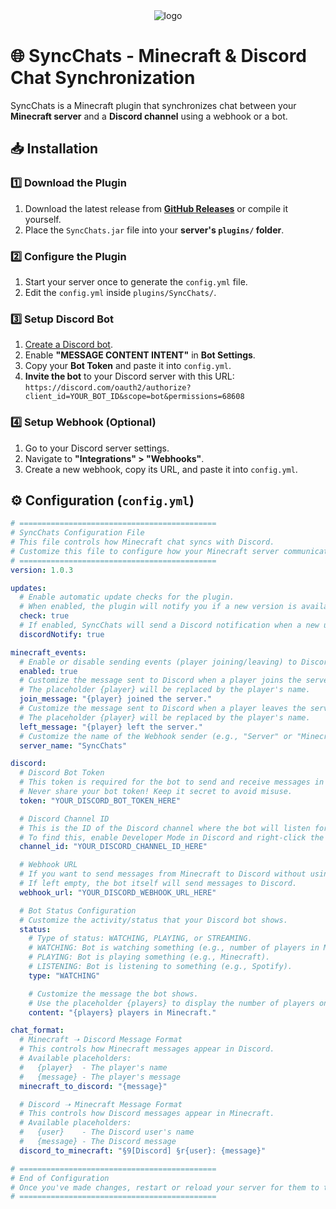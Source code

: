 <div align="center">
  <img src="https://www.spigotmc.org/data/resource_icons/123/123042.jpg?1741111607" alt="logo" />
</div>

# 🌐 SyncChats - Minecraft & Discord Chat Synchronization

SyncChats is a Minecraft plugin that synchronizes chat between your **Minecraft server** and a **Discord channel** using a webhook or a bot.

## 📥 Installation

### **1️⃣ Download the Plugin**
1. Download the latest release from **[GitHub Releases](https://github.com/your-repo/releases)** or compile it yourself.
2. Place the `SyncChats.jar` file into your **server's `plugins/` folder**.

### **2️⃣ Configure the Plugin**
1. Start your server once to generate the `config.yml` file.
2. Edit the `config.yml` inside `plugins/SyncChats/`.

### **3️⃣ Setup Discord Bot**
1. [Create a Discord bot](https://discord.com/developers/applications).
2. Enable **"MESSAGE CONTENT INTENT"** in **Bot Settings**.
3. Copy your **Bot Token** and paste it into `config.yml`.
4. **Invite the bot** to your Discord server with this URL: `https://discord.com/oauth2/authorize?client_id=YOUR_BOT_ID&scope=bot&permissions=68608`


### **4️⃣ Setup Webhook (Optional)**
1. Go to your Discord server settings.
2. Navigate to **"Integrations" > "Webhooks"**.
3. Create a new webhook, copy its URL, and paste it into `config.yml`.

## ⚙️ Configuration (`config.yml`)

```yaml
# ============================================
# SyncChats Configuration File
# This file controls how Minecraft chat syncs with Discord.
# Customize this file to configure how your Minecraft server communicates with Discord!
# ============================================
version: 1.0.3

updates:
  # Enable automatic update checks for the plugin.
  # When enabled, the plugin will notify you if a new version is available!
  check: true
  # If enabled, SyncChats will send a Discord notification when a new update is available.
  discordNotify: true

minecraft_events:
  # Enable or disable sending events (player joining/leaving) to Discord.
  enabled: true
  # Customize the message sent to Discord when a player joins the server.
  # The placeholder {player} will be replaced by the player's name.
  join_message: "{player} joined the server."
  # Customize the message sent to Discord when a player leaves the server.
  # The placeholder {player} will be replaced by the player's name.
  left_message: "{player} left the server."
  # Customize the name of the Webhook sender (e.g., "Server" or "Minecraft Server").
  server_name: "SyncChats"

discord:
  # Discord Bot Token
  # This token is required for the bot to send and receive messages in Discord.
  # Never share your bot token! Keep it secret to avoid misuse.
  token: "YOUR_DISCORD_BOT_TOKEN_HERE"

  # Discord Channel ID
  # This is the ID of the Discord channel where the bot will listen for messages.
  # To find this, enable Developer Mode in Discord and right-click the channel.
  channel_id: "YOUR_DISCORD_CHANNEL_ID_HERE"

  # Webhook URL
  # If you want to send messages from Minecraft to Discord without using the bot, enter the webhook URL here.
  # If left empty, the bot itself will send messages to Discord.
  webhook_url: "YOUR_DISCORD_WEBHOOK_URL_HERE"

  # Bot Status Configuration
  # Customize the activity/status that your Discord bot shows.
  status:
    # Type of status: WATCHING, PLAYING, or STREAMING.
    # WATCHING: Bot is watching something (e.g., number of players in Minecraft).
    # PLAYING: Bot is playing something (e.g., Minecraft).
    # LISTENING: Bot is listening to something (e.g., Spotify).
    type: "WATCHING"

    # Customize the message the bot shows.
    # Use the placeholder {players} to display the number of players online in Minecraft.
    content: "{players} players in Minecraft."

chat_format:
  # Minecraft ➝ Discord Message Format
  # This controls how Minecraft messages appear in Discord.
  # Available placeholders:
  #   {player}  - The player's name
  #   {message} - The player's message
  minecraft_to_discord: "{message}"

  # Discord ➝ Minecraft Message Format
  # This controls how Discord messages appear in Minecraft.
  # Available placeholders:
  #   {user}    - The Discord user's name
  #   {message} - The Discord message
  discord_to_minecraft: "§9[Discord] §r{user}: {message}"

# ============================================
# End of Configuration
# Once you've made changes, restart or reload your server for them to take effect!
# ============================================
```
